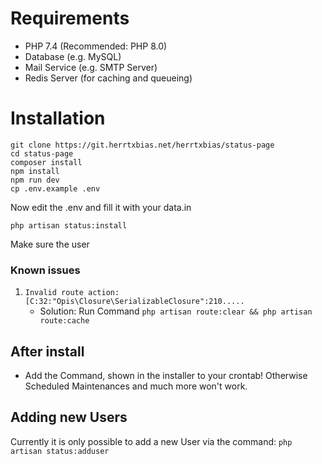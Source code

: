 # Requirements
- PHP 7.4 (Recommended: PHP 8.0)
- Database (e.g. MySQL)
- Mail Service (e.g. SMTP Server)
- Redis Server (for caching and queueing)

# Installation
``` shell
git clone https://git.herrtxbias.net/herrtxbias/status-page
cd status-page
composer install
npm install
npm run dev
cp .env.example .env
```
Now edit the .env and fill it with your data.in
```
php artisan status:install
```
Make sure the user 

### Known issues
1. ``Invalid route action: [C:32:"Opis\Closure\SerializableClosure":210.....``
    - Solution: Run Command ``php artisan route:clear && php artisan route:cache``

## After install
- Add the Command, shown in the installer to your crontab! Otherwise Scheduled Maintenances and much more won't work.

## Adding new Users
Currently it is only possible to add a new User via the command: ``php artisan status:adduser``
